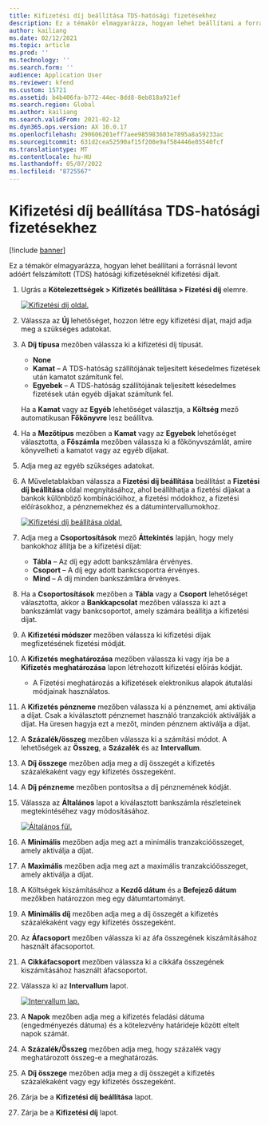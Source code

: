 ```yaml
---
title: Kifizetési díj beállítása TDS-hatósági fizetésekhez
description: Ez a témakör elmagyarázza, hogyan lehet beállítani a forrásnál levont adóért felszámított (TDS) hatósági kifizetéseknél kifizetési díjait.
author: kailiang
ms.date: 02/12/2021
ms.topic: article
ms.prod: ''
ms.technology: ''
ms.search.form: ''
audience: Application User
ms.reviewer: kfend
ms.custom: 15721
ms.assetid: b4b406fa-b772-44ec-8dd8-8eb818a921ef
ms.search.region: Global
ms.author: kailiang
ms.search.validFrom: 2021-02-12
ms.dyn365.ops.version: AX 10.0.17
ms.openlocfilehash: 290606201eff7aee985983603e7895a8a59233ac
ms.sourcegitcommit: 631d2cea52590af15f208e9af584446e85540fcf
ms.translationtype: MT
ms.contentlocale: hu-HU
ms.lasthandoff: 05/07/2022
ms.locfileid: "8725567"
---
```

# <a name="set-up-payment-fees-for-tds-authority-payments"></a>Kifizetési díj beállítása TDS-hatósági fizetésekhez

[!include [banner](../includes/banner.md)]

Ez a témakör elmagyarázza, hogyan lehet beállítani a forrásnál levont adóért felszámított (TDS) hatósági kifizetéseknél kifizetési díjait.

1. Ugrás a **Kötelezettségek \> Kifizetés beállítása \> Fizetési díj** elemre.

    [![Kifizetési díj oldal.](./media/apac-ind-TDS-28.png)](./media/apac-ind-TDS-28.png)

2. Válassza az **Új** lehetőséget, hozzon létre egy kifizetési díjat, majd adja meg a szükséges adatokat.
3. A **Díj típusa** mezőben válassza ki a kifizetési díj típusát.

    - **None**
    - **Kamat** – A TDS-hatóság szállítójának teljesített késedelmes fizetések után kamatot számítunk fel.
    - **Egyebek** – A TDS-hatóság szállítójának teljesített késedelmes fizetések után egyéb díjakat számítunk fel.

    Ha a **Kamat** vagy az **Egyéb** lehetőséget választja, a **Költség** mező automatikusan **Főkönyvre** lesz beállítva.

4. Ha a **Mezőtípus** mezőben a **Kamat** vagy az **Egyebek** lehetőséget választotta, a **Főszámla** mezőben válassza ki a főkönyvszámlát, amire könyvelheti a kamatot vagy az egyéb díjakat.
5. Adja meg az egyéb szükséges adatokat.
6. A Műveletablakban válassza a **Fizetési díj beállítása** beállítást a **Fizetési díj beállítása** oldal megnyitásához, ahol beállíthatja a fizetési díjakat a bankok különböző kombinációihoz, a fizetési módokhoz, a fizetési előírásokhoz, a pénznemekhez és a dátumintervallumokhoz.

    [![Kifizetési díj beállítása oldal.](./media/apac-ind-TDS-21.png)](./media/apac-ind-TDS-21.png)

7. Adja meg a **Csoportosítások** mező **Áttekintés** lapján, hogy mely bankokhoz állítja be a kifizetési díjat:

    - **Tábla** – Az díj egy adott bankszámlára érvényes.
    - **Csoport** – A díj egy adott bankcsoportra érvényes.
    - **Mind** – A díj minden bankszámlára érvényes.

8. Ha a **Csoportosítások** mezőben a **Tábla** vagy a **Csoport** lehetőséget választotta, akkor a **Bankkapcsolat** mezőben válassza ki azt a bankszámlát vagy bankcsoportot, amely számára beállítja a kifizetési díjat.
9. A **Kifizetési módszer** mezőben válassza ki kifizetési díjak megfizetésének fizetési módját.
10. A **Kifizetés meghatározása** mezőben válassza ki vagy írja be a **Kifizetés meghatározása** lapon létrehozott kifizetési előírás kódját.
    - A Fizetési meghatározás a kifizetések elektronikus alapok átutalási módjainak használatos.
12. A **Kifizetés pénzneme** mezőben válassza ki a pénznemet, ami aktiválja a díjat. Csak a kiválasztott pénznemet használó tranzakciók aktiválják a díjat. Ha üresen hagyja ezt a mezőt, minden pénznem aktiválja a díjat.
13. A **Százalék/összeg** mezőben válassza ki a számítási módot. A lehetőségek az **Összeg**, a **Százalék** és az **Intervallum**.
14. A **Díj összege** mezőben adja meg a díj összegét a kifizetés százalékaként vagy egy kifizetés összegeként.
15. A **Díj pénzneme** mezőben pontosítsa a díj pénznemének kódját.
16. Válassza az **Általános** lapot a kiválasztott bankszámla részleteinek megtekintéséhez vagy módosításához.

    [![Általános fül.](./media/apac-ind-TDS-22.png)](./media/apac-ind-TDS-22.png)

16. A **Minimális** mezőben adja meg azt a minimális tranzakcióösszeget, amely aktiválja a díjat.
17. A **Maximális** mezőben adja meg azt a maximális tranzakcióösszeget, amely aktiválja a díjat.
18. A Költségek kiszámításához a **Kezdő dátum** és a **Befejező dátum** mezőkben határozzon meg egy dátumtartományt.
19. A **Minimális díj** mezőben adja meg a díj összegét a kifizetés százalékaként vagy egy kifizetés összegeként.
20. Az **Áfacsoport** mezőben válassza ki az áfa összegének kiszámításához használt áfacsoportot.
21. A **Cikkáfacsoport** mezőben válassza ki a cikkáfa összegének kiszámításához használt áfacsoportot.
22. Válassza ki az **Intervallum** lapot. 

    [![Intervallum lap.](./media/apac-ind-TDS-23.png)](./media/apac-ind-TDS-23.png)

23. A **Napok** mezőben adja meg a kifizetés feladási dátuma (engedményezés dátuma) és a kötelezvény határideje között eltelt napok számát.
24. A **Százalék/Összeg** mezőben adja meg, hogy százalék vagy meghatározott összeg-e a meghatározás.
25. A **Díj összege** mezőben adja meg a díj összegét a kifizetés százalékaként vagy egy kifizetés összegeként.
26. Zárja be a **Kifizetési díj beállítása** lapot.
27. Zárja be a **Kifizetési díj** lapot.
